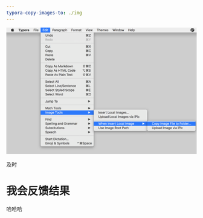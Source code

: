 ```yaml
---
typora-copy-images-to: ./img
---
```


![34852B9B-93D7-4852-8E41-FBA2BCACE119](img/34852B9B-93D7-4852-8E41-FBA2BCACE119.png)

及时

# 我会反馈结果

哈哈哈

